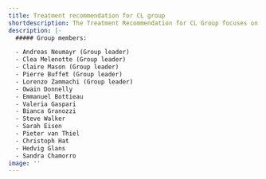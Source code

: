 ```yaml
---
title: Treatment recommendation for CL group
shortdescription: The Treatment Recommendation for CL Group focuses on compiling and updating evidence-based, species-specific treatment recommendations for cutaneous leishmaniasis.
description: |-
  ##### Group members:

  - Andreas Neumayr (Group leader)
  - Clea Melenotte (Group leader)
  - Claire Mason (Group leader)
  - Pierre Buffet (Group leader)
  - Lorenzo Zammachi (Group leader)
  - Owain Donnelly
  - Emmanuel Bottieau
  - Valeria Gaspari
  - Bianca Granozzi
  - Steve Walker
  - Sarah Eisen
  - Pieter van Thiel
  - Christoph Hat
  - Hedvig Glans
  - Sandra Chamorro
image: ''
---
```


